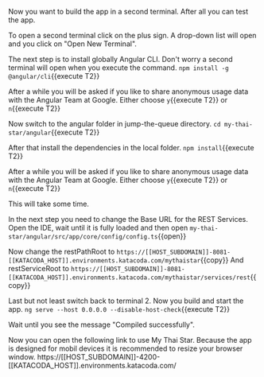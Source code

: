Now you want to build the app in a second terminal. After all you can test the app.

To open a second terminal click on the plus sign. A drop-down list will open and you click on "Open New Terminal".  

The next step is to install globally Angular CLI. Don't worry a second terminal will open when you execute the command.
`npm install -g @angular/cli`{{execute T2}}

After a while you will be asked if you like to share anonymous usage data with the Angular Team at Google.
Either choose `y`{{execute T2}} or `n`{{execute T2}}
 
Now switch to the angular folder in jump-the-queue directory.
`cd my-thai-star/angular`{{execute T2}}

 
After that install the dependencies in the local folder.
`npm install`{{execute T2}}


After a while you will be asked if you like to share anonymous usage data with the Angular Team at Google.
Either choose `y`{{execute T2}} or `n`{{execute T2}}

This will take some time.

In the next step you need to change the Base URL for the REST Services. Open the IDE, wait until it is fully loaded and then open
`my-thai-star/angular/src/app/core/config/config.ts`{{open}}

Now change the restPathRoot to `https://[[HOST_SUBDOMAIN]]-8081-[[KATACODA_HOST]].environments.katacoda.com/mythaistar`{{copy}}
And restServiceRoot to `https://[[HOST_SUBDOMAIN]]-8081-[[KATACODA_HOST]].environments.katacoda.com/mythaistar/services/rest`{{copy}}


Last but not least switch back to terminal 2. Now you build and start the app.
`ng serve --host 0.0.0.0 --disable-host-check`{{execute T2}}

 
Wait until you see the message "Compiled successfully".
 
Now you can open the following link to use My Thai Star. 
Because the app is designed for mobil devices it is recommended to resize your browser window. 
https://[[HOST_SUBDOMAIN]]-4200-[[KATACODA_HOST]].environments.katacoda.com/
